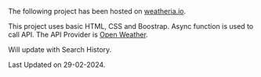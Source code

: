 The following project has been hosted on [weatheria.io](https://weatheria-io.vercel.app/).

This project uses basic HTML, CSS and Boostrap. Async function is used to call API. The API Provider is [Open Weather](https://openweathermap.org/).

Will update with Search History.

Last Updated on 29-02-2024.